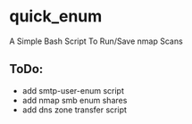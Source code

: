 # quick_enum

A Simple Bash Script To Run/Save nmap Scans

## ToDo:
- add smtp-user-enum script
- add nmap smb enum shares
- add dns zone transfer script
